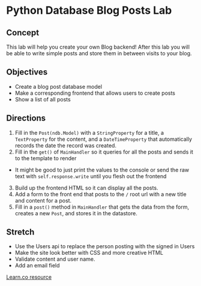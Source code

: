 # Python Database Blog Posts Lab

## Concept

This lab will help you create your own Blog backend! After this lab you will be able to write simple posts and store them in between visits to your blog.

## Objectives

+ Create a blog post database model
+ Make a corresponding frontend that allows users to create posts
+ Show a list of all posts

## Directions

1. Fill in the `Post(ndb.Model)` with a `StringProperty` for a title, a `TextProperty` for the content, and a `DateTimeProperty` that automatically records the date the record was created.
2. Fill in the `get()` of `MainHandler` so it queries for all the posts and sends it to the template to render
  + It might be good to just print the values to the console or send the raw text with `self.response.write` until you flesh out the frontend
3. Build up the frontend HTML so it can display all the posts.
4. Add a form to the front end that posts to the `/` root url with a new title and content for a post.
5. Fill in a `post()` method in `MainHandler` that gets the data from the form, creates a new `Post`, and stores it in the datastore.

## Stretch

+ Use the Users api to replace the person posting with the signed in Users
+ Make the site look better with CSS and more creative HTML
+ Validate content and user name.
+ Add an email field

<a href='https://learn.co/lessons/google' data-visibility='hidden'>Learn.co resource</a>
